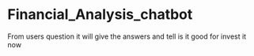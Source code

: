 # Financial_Analysis_chatbot
From users question it will give the answers and tell is it good for invest it now
